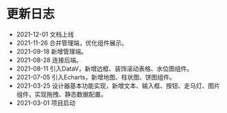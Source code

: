 # 更新日志
* 2021-12-01   文档上线
* 2021-11-26   合并管理端，优化组件展示。
* 2021-09-18   新增管理端。
* 2021-08-28   连接后端。
* 2021-08-11   引入DataV，新增边框、装饰滚动表格、水位图组件。
* 2021-07-05   引入Echarts，新增地图、柱状图、饼图组件。
* 2021-03-25   设计器基本功能实现，新增文本、输入框、按钮、走马灯、图片组件，实现拖拽、静态数据配置。
* 2021-03-01   项目启动
